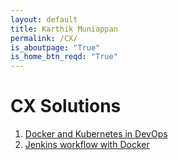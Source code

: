 ```yaml
---
layout: default
title: Karthik Muniappan
permalink: /CX/
is_aboutpage: "True"
is_home_btn_reqd: "True"
---
```


# CX Solutions
1. [Docker and Kubernetes in DevOps](CX/Docker_&_Kubernetes_in_DevOps.pdf)
2. [Jenkins workflow with Docker](CX/Jenkins_workflow_with_Docker.pdf)